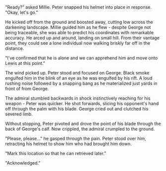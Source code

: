 "Ready?" asked Millie. Peter snapped his helmet into place in response. "Okay, let's go."

He kicked off from the ground and boosted away, cutting low across the darkening landscape. Millie guided him as he flew - despite George not being traceable, she was able to predict his coordinates with remarkable accuracy. He arced up and around, landing on small hill. From their vantage point, they could see a lone individual now walking briskly far off in the distance.

"I've confirmed that he is alone and we can apprehend him and move onto Lewis at this point."

The wind picked up. Peter stood and focused on George. Black smoke engulfed him in the blink of an eye as he was engulfed by his rift. A loud rushing noise followed by a snapping bang as he materialized just yards in front of from George.

The admiral stumbled backwards in shock instinctively reaching for his weapon - Peter was quicker. He shot forwards, slicing his opponent's hand off through the palm with his blade. George cried out and clutched his severed limb.

Without stopping, Peter pivoted and drove the point of his blade through the back of George's calf. Now crippled, the admiral crumpled to the ground.

"Please, please..." he gasped through the pain. Peter stood over him, retracting his helmet to show him who had brought him down.

"Mark this location so that he can retrieved later."

"Acknowledged."
